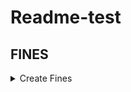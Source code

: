 # Readme-test

## FINES
<details>
<summary>Create Fines</summary>  
  <details>
    <summary>Header</summary>
    - **Authorization**: "Bearer {token_librarian_access}
  </details>
  
  <details>
    <summary>Body</summary>
  </details>
  
  <details>
     <summary>Response</summary>
  </details>
  
``` bash
```
</details>
